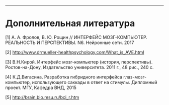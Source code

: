 ****
# Дополнительная литература <a name="a001"></a>

<a name="pub1">[1]</a> А. А. Фролов, В. Ю. Рощин // ИНТЕРФЕЙС МОЗГ-КОМПЬЮТЕР. РЕАЛЬНОСТЬ И ПЕРСПЕКТИВЫ. N6. Нейронные сети. 2017

<a name="pub2">[2]</a> http://www.drmueller-healthpsychology.com/What_is_AVE.html

<a name="pub3">[3]</a> В.Н.Кирой. Интерфейс мозг-компьютер (история, перспективы). Ростов-на-Дону, Издательство университета. 2011 г., 48 рис., 240 с.

<a name="pub4">[4]</a> К.Д.Вигасина. Разработка гибридного интерфейса глаз-мозг-компьютер, использующего саккады в ответ на стимулы. Дипломный проект. МГУ, Кафедра ВНД, 2015

<a name="pub5">[5]</a> http://brain.bio.msu.ru/bci_r.htm




